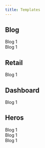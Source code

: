 ```yaml
---
title: Templates
---
```


## Blog

<div class="block-container blocks p-2 cards tablet-up-4 mb-4">
    <div class="block">
        <div class="card rounded-2">
            <img class="card__image" src="/images/templates/temp-template-image.png" alt="" />
            <div class="card__content text--purple">
                Blog 1
            </div>
        </div>
    </div>
    <div class="block">
        <div class="card rounded-2">
            <img class="card__image" src="/images/templates/temp-template-image.png" alt="" />
            <div class="card__content text--purple">
                Blog 1
            </div>
        </div>
    </div>
</div>

## Retail

<div class="block-container blocks p-2 cards tablet-up-4 mb-4">
    <div class="block">
        <div class="card rounded-2">
            <img class="card__image" src="/images/templates/temp-template-image.png" alt="" />
            <div class="card__content text--purple">
                Blog 1
            </div>
        </div>
    </div>
</div>

## Dashboard

<div class="block-container blocks p-2 cards tablet-up-4 mb-4">
    <div class="block">
        <div class="card rounded-2">
            <img class="card__image" src="/images/templates/temp-template-image.png" alt="" />
            <div class="card__content text--purple">
                Blog 1
            </div>
        </div>
    </div>
</div>

## Heros

<div class="block-container blocks p-2 cards tablet-up-4 mb-4">
    <div class="block">
        <div class="card rounded-2">
            <img class="card__image" src="/images/templates/temp-template-image.png" alt="" />
            <div class="card__content text--purple">
                Blog 1
            </div>
        </div>
    </div>
    <div class="block">
        <div class="card rounded-2">
            <img class="card__image" src="/images/templates/temp-template-image.png" alt="" />
            <div class="card__content text--purple">
                Blog 1
            </div>
        </div>
    </div>
    <div class="block">
        <div class="card rounded-2">
            <img class="card__image" src="/images/templates/temp-template-image.png" alt="" />
            <div class="card__content text--purple">
                Blog 1
            </div>
        </div>
    </div>
</div>